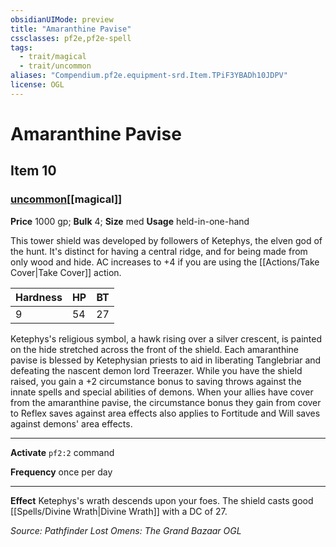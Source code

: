 ```yaml
---
obsidianUIMode: preview
title: "Amaranthine Pavise"
cssclasses: pf2e,pf2e-spell
tags:
  - trait/magical
  - trait/uncommon
aliases: "Compendium.pf2e.equipment-srd.Item.TPiF3YBADh10JDPV"
license: OGL
---
```

# Amaranthine Pavise
## Item 10
### [uncommon](uncommon "Uncommon Rarity Trait")[[magical]]


**Price** 1000 gp; 
**Bulk** 4; **Size** med
**Usage** held-in-one-hand

This tower shield was developed by followers of Ketephys, the elven god of the hunt. It's distinct for having a central ridge, and for being made from only wood and hide. AC increases to +4 if you are using the [[Actions/Take Cover|Take Cover]] action.

  

| Hardness | HP | BT |
| --- | --- | --- |
| 9 | 54 | 27 |

Ketephys's religious symbol, a hawk rising over a silver crescent, is painted on the hide stretched across the front of the shield. Each amaranthine pavise is blessed by Ketephysian priests to aid in liberating Tanglebriar and defeating the nascent demon lord Treerazer. While you have the shield raised, you gain a +2 circumstance bonus to saving throws against the innate spells and special abilities of demons. When your allies have cover from the amaranthine pavise, the circumstance bonus they gain from cover to Reflex saves against area effects also applies to Fortitude and Will saves against demons' area effects.

* * *

**Activate** `pf2:2` command

**Frequency** once per day

* * *

**Effect** Ketephys's wrath descends upon your foes. The shield casts good [[Spells/Divine Wrath|Divine Wrath]] with a DC of 27.

*Source: Pathfinder Lost Omens: The Grand Bazaar*
*OGL*